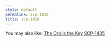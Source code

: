 ```yaml
---
style: default
permalink: scp-1010
title: scp-1010
---
```

You may also like:
[The Orb is the Key](http://scp-wiki.net/the-orb-is-the-key)
[SCP-1435](http://scp-wiki.net/scp-1435)